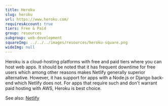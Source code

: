 ```yaml
---
title: Heroku
slug: heroku
url: https://www.heroku.com/
requiresAccount: true
tiers: Free & Paid
group: resources
subgroup: web-development
squareImg: ../../../images/resources/heroku-square.png
wideImg: null
---
```


Heroku is a cloud-hosting platforms with free and paid tiers where you can host web apps.  It should be noted that it has frequent downtime for free users which among other reasons makes Netlify generally superior alternative.  However, it has support for apps with a Node.js or Django back-end which Netlify does not.  For apps that require such and don't warrant paid hosting with AWS, Heroku is best choice.

See also: <a href="#netlify">Netlify</a>